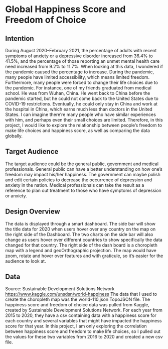 # Global Happiness Score and Freedom of Choice
## Intention
During August 2020–February 2021, the percentage of adults with recent symptoms of anxiety or a depressive disorder increased from 36.4% to 41.5%, and the percentage of those reporting an unmet mental health care need increased from 9.2% to 11.7%.  When looking at this data, I wondered if the pandemic caused the percentage to increase. During the pandemic, many people have limited accessibility, which means limited freedom. Furthermore, many people were forced to change their life choices due to the pandemic. For instance, one of my friends graduated from medical school. He was from Wuhan, China. He went back to China before the pandemic started, but he could not come back to the United States due to COVID-19 restrictions. Eventually, he could only stay in China and work at the hospital in China, which earns much less than doctors in the United States. I can imagine there’re many people who have similar experiences with him, and perhaps even their small choices are limited. Therefore, in this project, I would like to explore the relationship between people’s freedom to make life choices and happiness score, as well as comparing the data globally. 
## Target Audience
The target audience could be the general public, government and medical professionals. General public can have a better understanding on how one’s freedom may impact his/her happiness. The government can maybe polish and edit certain policies to decrease the occurrence of depression and anxiety in the nation. Medical professionals can take the result as a reference to plan out treatment to those who have symptoms of depression or anxiety. 
## Design Overview
The data is displayed through a smart dashboard. The side bar will show the title data for 2020 when users hover over any country on the map on the right side of the Dashboard. The two charts on the side bar will also change as users hover over different countries to show specifically the data changed for that country. The right side of the dash board is a choropleth map with a legend and geoOrthographic projection. The map would have zoom, rotate and hover over features and with graticule, so it’s easier for the audience to look at.
## Data
Source: Sustainable Development Solutions Network
https://www.kaggle.com/unsdsn/world-happiness
The data that I used to create the choropleth map was the world-110.json TopoJSON file. The happiness score and freedom of choice data was pulled from Kaggle, created by Sustainable Development Solutions Network. For each year from 2015 to 2020, they have a csv containing data with a happiness score for each country and several variables that might have impacted the happiness score for that year. In this project, I am only exploring the correlation between happiness score and freedom to make life choices, so I pulled out the values for these two variables from 2016 to 2020 and created a new csv file.
